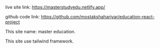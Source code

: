 
live site link: https://masterstudyedu.netlify.app/


github code link: https://github.com/mostakshahariyar/education-react-project


This site name: master education.


This site use tailwind framework.
